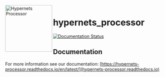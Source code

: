 <img alt="Hypernets Processor" align="left" src="http://hypernets.eu/assets/logos/hypernets-logo-f0f74651c5223716ecfefd1b53ba9410e1d93b5f8b0c95c1e91e952585c96405.png" width=150 />

# hypernets_processor
[![Documentation Status](https://readthedocs.org/projects/hypernets-processor/badge/?version=latest)](https://hypernets-processor.readthedocs.io/en/latest/?badge=latest)

## Documentation

For more information see our documentation: [https://hypernets-processor.readthedocs.io/en/latest/](hypernets-processor.readthedocs.io)


